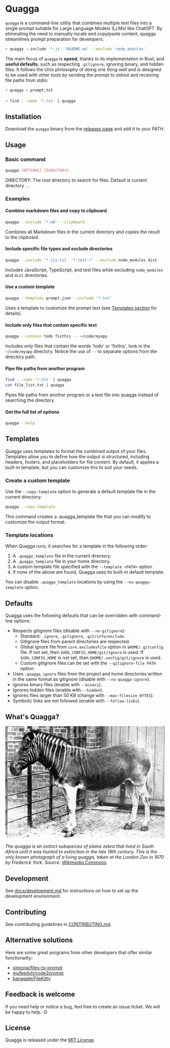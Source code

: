 # Quagga

`quagga` is a command-line utility that combines multiple text files into a single prompt suitable for Large Language Models (LLMs) like ChatGPT. By eliminating the need to manually locate and copy/paste content, quagga streamlines prompt preparation for developers:

```bash
> quagga --include '*.js' 'README.md' --exclude 'node_modules'
```

The main focus of `quagga` is **speed**, thanks to its implementation in Rust, and **useful defaults**, such as respecting `.gitignore`, ignoring binary, and hidden files. It follows the Unix philosophy of doing one thing well and is designed to be used with other tools by sending the prompt to stdout and receiving file paths from stdin:

```bash
> quagga > prompt.txt

> find . -name '*.txt' | quagga
```

## Installation

Download the `quagga` binary from the [releases page](https://github.com/evgenyneu/quagga/releases) and add it to your PATH.

## Usage

### Basic command

```bash
quagga [OPTIONS] [DIRECTORY]
```

*DIRECTORY*: The root directory to search for files. Default is current directory `.`.

### Examples


#### Combine markdown files and copy to clipboard

```bash
quagga --include '*.md' --clipboard
```

Combines all Markdown files in the current directory and copies the result to the clipboard.


#### Include specific file types and exclude directories

```bash
quagga --include '*.{js,ts}' '*.test.*' --exclude node_modules dist
```

Includes JavaScript, TypeScript, and test files while excluding `node_modules` and `dist` directories.


#### Use a custom template

```bash
quagga --template prompt.json --include '*.txt'
```

Uses a template to customize the prompt text (see [Templates section](#templates) for details).

#### Include only files that contain specific text

```bash
quagga --contain todo fixthis -- ~/code/myapp
```

Includes only files that contain the words 'todo' or 'fixthis', look in the `~/code/myapp` directory. Notice the use of `--` to separate options from the directory path.


#### Pipe file paths from another program

```bash
find . -name '*.txt' | quagga
cat file_list.txt | quagga
```

Pipes file paths from another program or a text file into quagga instead of searching the directory.

#### Get the full list of options

```bash
quagga --help
```

## Templates

Quagga uses templates to format the combined output of your files. Templates allow you to define how the output is structured, including headers, footers, and placeholders for file content. By default, it applies a built-in template, but you can customize this to suit your needs.

### Create a custom template

Use the `--copy-template` option to generate a default template file in the current directory:

```bash
quagga --copy-template
```

This command creates a .quagga_template file that you can modify to customize the output format.

### Template locations

When Quagga runs, it searches for a template in the following order:

1. A `.quagga_template` file in the current directory.
1. A `.quagga_template` file in your home directory.
1. A custom template file specified with the `--template <PATH>` option.
1. If none of the above are found, Quagga uses its built-in default template.

You can disable `.quagga_template` locations by using the `--no-quagga-template` option.


## Defaults

Quagga uses the following defaults that can be overridden with command-line options:

* Respects gitignore files (disable with `--no-gitignore`):
  * Standard: `.ignore`, `.gitignore`, `.git/info/exclude`.
  * Gitignore files from parent directories are respected.
  * Global ignore file from `core.excludesFile` option in `$HOME/.gitconfig` file. If not set, then `$XDG_CONFIG_HOME/git/ignore` is used. If `$XDG_CONFIG_HOME` is not set, then `$HOME/.config/git/ignore` is used.
  * Custom gitignore files can be set with the `--gitignore-file PATH` option.
* Uses `.quagga_ignore` files from the project and home directories written in the same format as gitignore (disable with `--no-quagga-ignore`).
* Ignores binary files (enable with `--binary`).
* Ignores hidden files (enable with `--hidden`).
* Ignores files larger than 50 KB (change with `--max-filesize BYTES`).
* Symbolic links are not followed (enable with `--follow-links`).

## What's Quagga?

<img src='./images/quagga.jpg' alt='Picture of Quagga'>

*The quagga is an extinct subspecies of plains zebra that lived in South Africa until it was hunted to extinction in the late 19th century. This is the only known photograph of a living quagga, taken at the London Zoo in 1870 by Frederick York. Source: [Wikimedia Commons](https://en.wikipedia.org/wiki/Quagga#/media/File:Quagga_photo.jpg).*

## Development

See [docs/development.md](docs/development.md) for instructions on how to set up the development environment.


## Contributing

See contributing guidelines in [CONTRIBUTING.md](CONTRIBUTING.md).


## Alternative solutions

Here are some great programs from other developers that offer similar functionality:

* [simonw/files-to-prompt](https://github.com/simonw/files-to-prompt)
* [mufeedvh/code2prompt](https://github.com/mufeedvh/code2prompt)
* [banagale/FileKitty](https://github.com/banagale/FileKitty)


## Feedback is welcome

If you need help or notice a bug, feel free to create an issue ticket. We will be happy to help. :D


## License

Quagga is released under the [MIT License](LICENSE).
